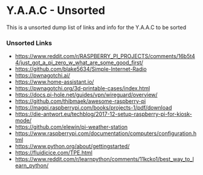 # Y.A.A.C - Unsorted

This is a unsorted dump list of links and info for the Y.A.A.C to be sorted

<!-- ============================================================ -->

### Unsorted Links

* https://www.reddit.com/r/RASPBERRY_PI_PROJECTS/comments/16b5t44/just_got_a_pi_zero_w_what_are_some_good_first/
* https://github.com/blake5634/Simple-Internet-Radio
* https://pwnagotchi.ai/
* https://www.home-assistant.io/
* https://pwnagotchi.org/3d-printable-cases/index.html
* https://docs.pi-hole.net/guides/vpn/wireguard/overview/
* https://github.com/thibmaek/awesome-raspberry-pi
* https://magpi.raspberrypi.com/books/projects-1/pdf/download
* https://die-antwort.eu/techblog/2017-12-setup-raspberry-pi-for-kiosk-mode/
* https://github.com/elewin/pi-weather-station
* https://www.raspberrypi.com/documentation/computers/configuration.html
* https://www.python.org/about/gettingstarted/
* https://fluidicice.com/TPE.html
* https://www.reddit.com/r/learnpython/comments/11kcko1/best_way_to_learn_python/

